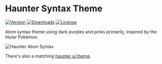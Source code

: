 # Haunter Syntax Theme

[![Version](https://img.shields.io/apm/v/haunter-syntax.svg)](https://atom.io/packages/haunter-syntax)
[![Downloads](https://img.shields.io/apm/dm/haunter-syntax.svg)](https://atom.io/packages/haunter-syntax)
[![License](https://img.shields.io/apm/l/haunter-syntax.svg)](https://github.com/haunterio/haunter-atom-syntax/blob/master/LICENSE.md)

Atom syntax theme using dark purples and pinks primarily, inspired by
the titular Pokémon.

![Haunter Atom Syntax](https://cloud.githubusercontent.com/assets/2191604/5542759/68d7da16-8ab8-11e4-8b21-bf3de866095a.png)

There's also a matching [haunter ui theme](https://github.com/haunterio/haunter-atom-ui).
